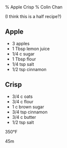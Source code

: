 % Apple Crisp
% Colin Chan

(I think this is a half recipe?)

## Apple

* 3 apples
* 1 Tbsp lemon juice
* 1/4 c sugar
* 1 Tbsp flour
* 1/4 tsp salt
* 1/2 tsp cinnamon

## Crisp

* 3/4 c oats
* 3/4 c flour
* 1 c brown sugar
* 3/4 tsp cinnamon
* 3/4 c butter
* 1/2 tsp salt

350°F

45m
